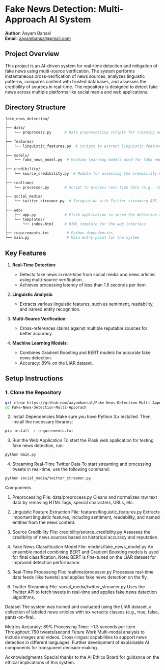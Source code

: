 # Fake News Detection: Multi-Approach AI System

**Author**: Aayam Bansal  
**Email**: aayambansal@gmail.com

## Project Overview

This project is an AI-driven system for real-time detection and mitigation of fake news using multi-source verification. The system performs instantaneous cross-verification of news sources, analyzes linguistic patterns, compares content with trusted databases, and assesses the credibility of sources in real-time. The repository is designed to detect fake news across multiple platforms like social media and web applications.

## Directory Structure

```bash
fake_news_detection/
│
├── data/
│   └── preprocess.py      # Data preprocessing scripts for cleaning and normalizing text
│
├── features/
│   └── linguistic_features.py  # Scripts to extract linguistic features like sentiment, complexity, etc.
│
├── models/
│   └── fake_news_model.py  # Machine learning models used for fake news classification
│
├── credibility/
│   └── source_credibility.py  # Module for assessing the credibility of sources
│
├── realtime/
│   └── processor.py       # Script to process real-time data (e.g., tweets, articles)
│
├── social_media/
│   └── twitter_streamer.py  # Integration with Twitter streaming API for real-time news detection
│
├── web/
│   ├── app.py             # Flask application to serve the detection results
│   └── templates/
│       └── index.html     # HTML template for the web interface
│
├── requirements.txt        # Python dependencies
└── main.py                 # Main entry point for the system
```

## Key Features

1. **Real-Time Detection**:
   - Detects fake news in real-time from social media and news articles using multi-source verification.
   - Achieves processing latency of less than 1.5 seconds per item.

3. **Linguistic Analysis**:
   - Extracts various linguistic features, such as sentiment, readability, and named entity recognition.

4. **Multi-Source Verification**:
   - Cross-references claims against multiple reputable sources for better accuracy.

5. **Machine Learning Models**:
   - Combines Gradient Boosting and BERT models for accurate fake news detection.
   - Accuracy: 89% on the LIAR dataset.

## Setup Instructions

### 1. Clone the Repository

```bash
git clone https://github.com/aayambansal/Fake-News-Detection-Multi-Apporach.git
cd Fake-News-Detection-Multi-Apporach
```
2. Install Dependencies
Make sure you have Python 3.x installed. Then, install the necessary libraries:
```bash
pip install -r requirements.txt
```
3. Run the Web Application
To start the Flask web application for testing fake news detection, run:
```bash
python main.py
```
4. Streaming Real-Time Twitter Data
To start streaming and processing tweets in real-time, use the following command:
```bash
python social_media/twitter_streamer.py
```
Components
1. Preprocessing
File: data/preprocess.py
Cleans and normalizes raw text data by removing HTML tags, special characters, URLs, etc.

2. Linguistic Feature Extraction
File: features/linguistic_features.py
Extracts important linguistic features, including sentiment, readability, and named entities from the news content.

3. Source Credibility
File: credibility/source_credibility.py
Assesses the credibility of news sources based on historical accuracy and reputation.

4. Fake News Classification Model
File: models/fake_news_model.py
An ensemble model combining BERT and Gradient Boosting models is used for final classification.
Note: BERT is fine-tuned on the LIAR dataset for improved detection performance.

5. Real-Time Processing
File: realtime/processor.py
Processes real-time data feeds (like tweets) and applies fake news detection on the fly.

6. Twitter Streaming
File: social_media/twitter_streamer.py
Uses the Twitter API to fetch tweets in real-time and applies fake news detection algorithms.

Dataset
The system was trained and evaluated using the LIAR dataset, a collection of labeled news articles with six veracity classes (e.g., true, false, pants-on-fire).

Metrics
Accuracy: 89%
Processing Time: ~1.3 seconds per item
Throughput: 750 tweets/second
Future Work
Multi-modal analysis to include images and videos.
Cross-lingual capabilities to support news detection in different languages.
Further development of explainable AI components for transparent decision-making.

Acknowledgments
Special thanks to the AI Ethics Board for guidance on the ethical implications of this system.


